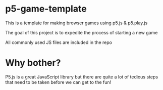# p5-game-template

This is a template for making browser games using p5.js & p5.play.js

The goal of this project is to expedite the process of starting a new game

All commonly used JS files are included in the repo

# Why bother?

P5.js is a great JavaScript library but there are quite a lot of tedious steps that need to be taken before we can get to the fun!
